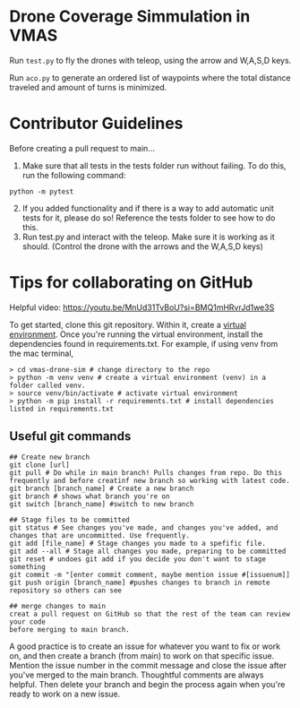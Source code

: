 # Drone Coverage Simmulation in VMAS

Run `test.py` to fly the drones with teleop, using the arrow and W,A,S,D keys.

Run `aco.py` to generate an ordered list of waypoints where the total distance traveled and amount of turns is minimized.

# Contributor Guidelines
Before creating a pull request to main...
1. Make sure that all tests in the tests folder run without failing. To do this, run the following command:
```console
python -m pytest
```
2. If you added functionality and if there is a way to add automatic unit tests for it, please do so! Reference the tests folder to see how to do this.
3. Run test.py and interact with the teleop. Make sure it is working as it should. (Control the drone with the arrows and the W,A,S,D keys)

# Tips for collaborating on GitHub
Helpful video: https://youtu.be/MnUd31TvBoU?si=BMQ1mHRvrJd1we3S

To get started, clone this git repository. Within it, create a [virtual environment](https://realpython.com/python-virtual-environments-a-primer/). Once you're running the virtual environment, install the dependencies found in requirements.txt. For example, if using venv from the mac terminal,
```console
> cd vmas-drone-sim # change directory to the repo
> python -m venv venv # create a virtual environment (venv) in a folder called venv.
> source venv/bin/activate # activate virtual environment
> python -m pip install -r requirements.txt # install dependencies listed in requirements.txt
```

## Useful git commands
```console
## Create new branch
git clone [url]
git pull # Do while in main branch! Pulls changes from repo. Do this frequently and before creatinf new branch so working with latest code.
git branch [branch_name] # Create a new branch
git branch # shows what branch you're on
git switch [branch_name] #switch to new branch

## Stage files to be committed
git status # See changes you've made, and changes you've added, and changes that are uncommitted. Use frequently.
git add [file_name] # Stage changes you made to a spefific file.
git add --all # Stage all changes you made, preparing to be committed
git reset # undoes git add if you decide you don't want to stage something
git commit -m "[enter commit comment, maybe mention issue #[issuenum]]
git push origin [branch_name] #pushes changes to branch in remote repository so others can see

## merge changes to main
creat a pull request on GitHub so that the rest of the team can review your code
before merging to main branch.

```

A good practice is to create an issue for whatever you want to fix or work on, and then create a branch (from main) to work on that specific issue. Mention the issue number in the commit message and close the issue after you've merged to the main branch. Thoughtful comments are always helpful. Then delete your branch and begin the process again when you're ready to work on a new issue.
